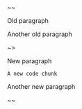 ~~

Old paragraph

Another old paragraph

~>

New paragraph

```exec
A new code chunk
```

Another new paragraph

~~